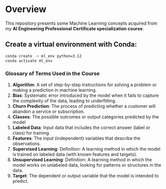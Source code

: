 # Overview 

This repository presents some Machine Learning concepts acquired from my **AI Engineering Professional Certificate specialization course**.

## Create a virtual environment with **Conda**:
 ```bash
 conda create -n ml_env python=3.12
 conda activate ml_env
```

### Glossary of Terms Used in the Course

1. **Algorithm**: A set of step-by-step instructions for solving a problem or making a prediction in machine learning.
2. **Bias**: Systematic error introduced by the model when it fails to capture the complexity of the data, leading to underfitting.
3. **Churn Prediction**: The process of predicting whether a customer will abandon a service or subscription.
4. **Classes**: The possible outcomes or output categories predicted by the model
5. **Labeled Data**: Input data that includes the correct answer (label or class) for training.
6. **Features**: The input (independent) variables that describe the observations.
7. **Supervised Learning**: Definition: A learning method in which the model is trained on labeled data (with known features and targets).
8. **Unsupervised Learning**: Definition: A learning method in which the model works on unlabeled data, looking for patterns or structures in the data.
9. **Target**: The dependent or output variable that the model is intended to predict.